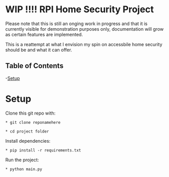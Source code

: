 
# WIP !!!! RPI Home Security Project

Please note that this is still an onging work in progress and that it is currently visible for demonstration purposes only, documentation will grow
as certain features are implemented. 

This is a reattempt at what I envision my spin on accessbile home security should be and what it can offer.

## Table of Contents
-[Setup](#Setup)

# Setup

Clone this git repo with:

    * git clone reponamehere

    * cd project folder

Install dependencies:

    * pip install -r requirements.txt 

Run the project:

    * python main.py